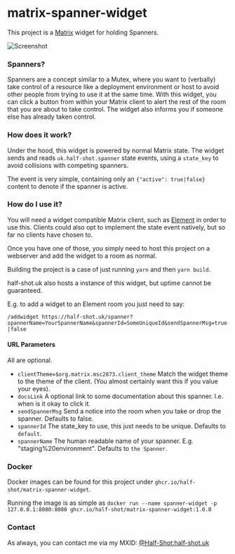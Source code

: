 matrix-spanner-widget
=====================

This project is a [Matrix](https://matrix.org) widget for holding Spanners.

![Screenshot](https://chaotic.half-shot.uk/_matrix/media/r0/download/half-shot.uk/6f284fe34dfa6d7a0389cbb3f747a34539202117)


### Spanners?

Spanners are a concept similar to a Mutex, where you want to (verbally) take control of a resource like a deployment
environment or host to avoid other people from trying to use it at the same time. With this widget, you can click a
button from within your Matrix client to alert the rest of the room that you are about to take control. The widget also
informs you if someone else has already taken control.

### How does it work?

Under the hood, this widget is powered by normal Matrix state. The widget sends and reads `uk.half-shot.spanner` state events,
using a `state_key` to avoid collisions with competing spanners.

The event is very simple, containing only an `{"active": true|false}` content to denote if the spanner is active.

### How do I use it?

You will need a widget compatible Matrix client, such as [Element](https://element.io/) in order to use this. Clients could
also opt to implement the state event natively, but so far no clients have chosen to.

Once you have one of those, you simply need to host this project on a webserver and add the widget to a room as normal.

Building the project is a case of just running `yarn` and then `yarn build`.

half-shot.uk also hosts a instance of this widget, but uptime cannot be guaranteed.

E.g. to add a widget to an Element room you just need to say:

`/addwidget https://half-shot.uk/spanner?spannerName=YourSpannerName&spannerId=SomeUniqueId&sendSpannerMsg=true|false`

#### URL Parameters

All are optional.

- `clientTheme=$org.matrix.msc2873.client_theme` Match the widget theme to the theme of the client. (You almost certainly want this if you value your eyes).
- `docsLink` A optional link to some documentation about this spanner. I.e. when is it okay to click it.
- `sendSpannerMsg` Send a notice into the room when you take or drop the spanner. Defaults to false.
- `spannerId` The state_key to use, this just needs to be unique. Defaults to `default`.
- `spannerName` The human readable name of your spanner. E.g. "staging%20environment". Defaults to `the Spanner`.


### Docker

Docker images can be found for this project under `ghcr.io/half-shot/matrix-spanner-widget`.

Running the image is as simple as `docker run --name spanner-widget -p 127.0.0.1:8080:8080 ghcr.io/half-shot/matrix-spanner-widget:1.0.0`

### Contact

As always, you can contact me via my MXID: [@Half-Shot:half-shot.uk](https://matrix.to/#/@Half-Shot:half-shot.uk)
